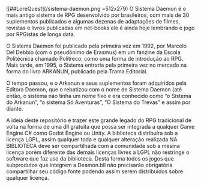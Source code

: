 ![##LoreQuest](/sistema-daemon.png =512x279)
O Sistema Daemon é o mais antigo sistema de RPG desenvolvido por brasileiros, com mais de 30 suplementos publicados e algumas dezenas de adaptações de filmes, revistas e livros publicadas em net-books ele é ainda hoje lembrando e jogo por RPGistas de longa data.

O Sistema Daemon foi publicado pela primeira vez em 1992, por Marcelo Del Debbio (com o pseudônimo de Erasmus) em um fanzine da Escola Politécnica chamado Politreco, como uma forma de introdução ao RPG. Mais tarde, em 1995, o Sistema entraria pela primeira vez no mercado na forma do livro ARKANUN, publicado pela Trama Editorial.

O tempo passou, e o Arkanun e seus suplementos foram adquiridos pela Editora Daemon, que o rebatizou com o nome de Sistema Daemon (até então, o sistema não tinha um nome fixo e era conhecido como “o Sistema do Arkanun”, “o sistema Só Aventuras”, “O Sistema do Trevas” e assim por diante. 

A ideia deste repositório é trazer este grande legado do RPG tradicional de volta na forma de uma dll gratuita que possa ser integrada a qualquer Game Engine C# como Godot Engine ou Unity. A biblioteca distribuíra sob a licença LGPL, assim qualquer toda e qualquer alteração realizada NA BIBLIOTECA deve ser compartilhada com a comunidade sob a mesma licença porém diferente das demais licenças livres a LGPL não restringe o software que faz uso da biblioteca. Desta forma todos os jogos que subprodutos que integrem a Deamon.bll não precisarão obrigatória compartilhar seu código fonte podendo assim serem distribuídos sobre qualquer licença.
